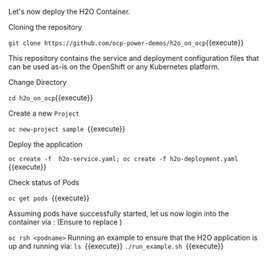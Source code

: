 Let's now deploy the H2O Container.

Cloning the repository

`git clone https://github.com/ocp-power-demos/h2o_on_ocp`{{execute}}

This repository contains the service and deployment configuration files that can be used as-is on the OpenShift or any Kubernetes platform.

Change Directory

`cd h2o_on_ocp`{{execute}}

Create a new `Project`

`oc new-project sample `{{execute}}

Deploy the application

`oc create -f  h2o-service.yaml; oc create -f h2o-deployment.yaml `{{execute}}

Check status of Pods

`oc get pods `{{execute}}

Assuming pods have successfully started, let us now login into the container via : (Ensure to replace <podman with the podname from the previous output>)

`oc rsh <podname>`
Running an example to ensure that the H2O application is up and running via:
`ls `{{execute}}
`./run_example.sh `{{execute}}
